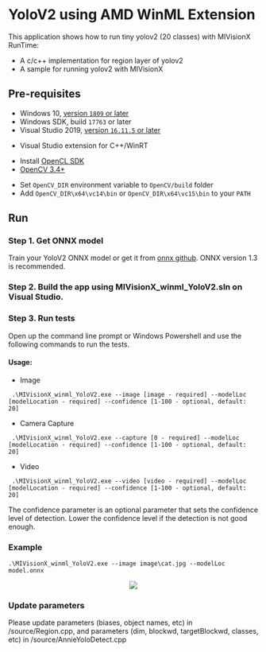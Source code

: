 # YoloV2 using AMD WinML Extension

This application shows how to run tiny yolov2 (20 classes) with MIVisionX RunTime:

* A c/c++ implementation for region layer of yolov2
* A sample for running yolov2 with MIVisionX

## Pre-requisites

* Windows 10, [version `1809` or later](https://www.microsoft.com/software-download/windows10)
* Windows SDK, build `17763` or later
* Visual Studio 2019, [version `16.11.5` or later](https://developer.microsoft.com/en-us/windows/downloads)

 - Visual Studio extension for C++/WinRT

* Install [OpenCL SDK](https://github.com/GPUOpen-LibrariesAndSDKs/OCL-SDK/releases/tag/1.0)
* [OpenCV 3.4+](https://github.com/opencv/opencv/releases/tag/3.4.0)

 + Set `OpenCV_DIR` environment variable to `OpenCV/build` folder
 + Add `OpenCV_DIR\x64\vc14\bin` or `OpenCV_DIR\x64\vc15\bin` to your `PATH`

## Run

### Step 1. Get ONNX model

Train your YoloV2 ONNX model or get it from [onnx github](https://github.com/onnx/models/tree/master/tiny_yolov2).
ONNX version 1.3 is recommended.

### Step 2. Build the app using MIVisionX_winml_YoloV2.sln on Visual Studio.

### Step 3. Run tests

Open up the command line prompt or Windows Powershell and use the following commands to run the tests.

#### Usage:

* Image

``` 
 .\MIVisionX_winml_YoloV2.exe --image [image - required] --modelLoc [modelLocation - required] --confidence [1-100 - optional, default: 20]
```

* Camera Capture

``` 
 .\MIVisionX_winml_YoloV2.exe --capture [0 - required] --modelLoc [modelLocation - required] --confidence [1-100 - optional, default: 20]
```

* Video

``` 
 .\MIVisionX_winml_YoloV2.exe --video [video - required] --modelLoc [modelLocation - required] --confidence [1-100 - optional, default: 20]
```

The confidence parameter is an optional parameter that sets the confidence level of detection.
Lower the confidence level if the detection is not good enough.

### Example

``` 
.\MIVisionX_winml_YoloV2.exe --image image\cat.jpg --modelLoc model.onnx
```

<p align="center">
 <img src="https://raw.githubusercontent.com/GPUOpen-ProfessionalCompute-Libraries/MIVisionX/develop/apps/mivisionx_winml_yolov2/image/cat-yolo.jpg">
</p>

### Update parameters

Please update parameters (biases, object names, etc) in /source/Region.cpp, and parameters (dim, blockwd, targetBlockwd, classes, etc) in /source/AnnieYoloDetect.cpp
